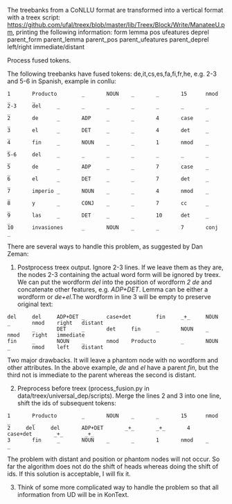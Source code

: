The treebanks from a CoNLLU format are transformed into a vertical format with a
treex script: https://github.com/ufal/treex/blob/master/lib/Treex/Block/Write/ManateeU.pm, printing the following information: 
form lemma pos ufeatures deprel parent_form parent_lemma parent_pos parent_ufeatures parent_deprel left/right immediate/distant

Process fused tokens.

The following treebanks have fused tokens:
de,it,cs,es,fa,fi,fr,he, e.g. 2-3 and 5-6 in Spanish, example in conllu:
```
1       Producto        _       NOUN    _       _       15      nmod    _       _
2-3     del     _       _       _       _       _       _       _       _
2       de      _       ADP     _       _       4       case    _       _
3       el      _       DET     _       _       4       det     _       _
4       fin     _       NOUN    _       _       1       nmod    _       _
5-6     del     _       _       _       _       _       _       _       _
5       de      _       ADP     _       _       7       case    _       _
6       el      _       DET     _       _       7       det     _       _
7       imperio _       NOUN    _       _       4       nmod    _       _
8       y       _       CONJ    _       _       7       cc      _       _
9       las     _       DET     _       _       10      det     _       _
10      invasiones      _       NOUN    _       _       7       conj    _       
```
There are several ways to handle this problem, as suggested by Dan Zeman:

1. Postprocess treex output. Ignore 2-3 lines. If we leave them as they are, the nodes 2-3 containing the actual word form will be ignored by treex. We can put the wordform *del* into the position of wordform *2 de* and
concatenate other features, e.g. *ADP+DET*. Lemma can be either a wordform or *de+el*.The wordform
in line 3 will be empty to preserve original text: 
```
del     del     ADP+DET _       case+det        fin     _+_     NOUN    _       nmod    right   distant
        _       DET     _       det     fin     _       NOUN    _       nmod    right   immediate
fin     _       NOUN    _       nmod    Producto        _       NOUN    _       nmod    left    distant
```
Two major drawbacks. It will leave a phantom node with no wordform and other attributes. In the above example, *de* and *el* have a parent *fin*, but the third not is immediate to the parent whereas
the second is distant.

2. Preprocess before treex (process_fusion.py in data/treex/universal_dep/scripts). Merge the lines 2 and 3 into one line, shift the ids of subsequent tokens:
```
1       Producto        _       NOUN    _       _       15      nmod    _       _
2     del     del       ADP+DET       _+_       _+_       4       case+det       _+_       _+_
3       fin     _       NOUN    _       _       1       nmod    _       _
```
The problem with distant and position or phantom nodes will not occur. So far the algorithm
does not do the shift of heads whereas doing the shift of ids. If this solution is acceptable, 
I will fix it.

3. Think of some more complicated way to handle the problem so that all information from UD will
be in KonText.

